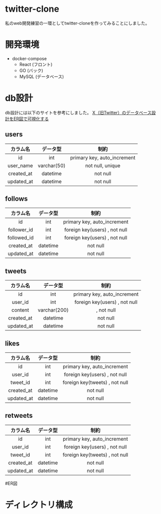 # twitter-clone
私のweb開発練習の一環としてtwitter-cloneを作ってみることにしました。

# 開発環境
- docker-compose
  - React (フロント)
  - GO (バック) 
  - MySQL (データベース)

# db設計
db設計には以下のサイトを参考にしました。
[X（旧Twitter）のデータベース設計をER図で可視化する](https://qiita.com/at-sacai/items/6ec62eac0b823da9aa9f#3-%E3%83%86%E3%83%BC%E3%83%96%E3%83%AB%E3%81%AE%E8%A9%B3%E7%B4%B0%E8%A8%AD%E8%A8%88)

## users
| カラム名 | データ型 | 制約 |
| :---: | :---: | :---: |
| id | int | primary key, auto_increment |
| user_name | varchar(50) | not null, unique |
| created_at | datetime | not null |
| updated_at | datetime | not null |

## follows
| カラム名 | データ型 | 制約 |
| :---: | :---: | :---: |
| id | int | primary key, auto_increment |
| follower_id | int | foreign key(users) , not null |
| followed_id | int | foreign key(users) , not null |
| created_at | datetime | not null |
| updated_at | datetime | not null |

## tweets
| カラム名 | データ型 | 制約 |
| :---: | :---: | :---: |
| id | int | primary key, auto_increment |
| user_id | int | foreign key(users) , not null |
| content | varchar(200) |  , not null |
| created_at | datetime | not null |
| updated_at | datetime | not null |

## likes
| カラム名 | データ型 | 制約 |
| :---: | :---: | :---: |
| id | int | primary key, auto_increment |
| user_id | int | foreign key(users) , not null |
| tweet_id | int | foreign key(tweets) , not null |
| created_at | datetime | not null |
| updated_at | datetime | not null |

## retweets
| カラム名 | データ型 | 制約 |
| :---: | :---: | :---: |
| id | int | primary key, auto_increment |
| user_id | int | foreign key(users) , not null |
| tweet_id | int | foreign key(tweets) , not null |
| created_at | datetime | not null |
| updated_at | datetime | not null |

#ER図


# ディレクトリ構成



